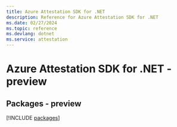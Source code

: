```yaml
---
title: Azure Attestation SDK for .NET
description: Reference for Azure Attestation SDK for .NET
ms.date: 02/27/2024
ms.topic: reference
ms.devlang: dotnet
ms.service: attestation
---
```

# Azure Attestation SDK for .NET - preview
## Packages - preview
[!INCLUDE [packages](attestation-index.md)]